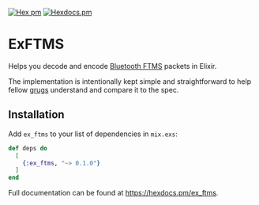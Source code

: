 [![Hex pm](https://img.shields.io/hexpm/v/ex_ftms.svg?style=flat)](https://hex.pm/packages/ex_ftms)
[![Hexdocs.pm](https://img.shields.io/badge/hex-docs-lightgreen.svg)](https://hexdocs.pm/ex_ftms/)

# ExFTMS

Helps you decode and encode [Bluetooth FTMS](https://www.bluetooth.com/specifications/specs/fitness-machine-service-1-0/) packets in Elixir.

The implementation is intentionally kept simple and straightforward to help fellow [grugs](https://grugbrain.dev) understand and compare it to the spec.

## Installation

Add `ex_ftms` to your list of dependencies in `mix.exs`:

```elixir
def deps do
  [
    {:ex_ftms, "~> 0.1.0"}
  ]
end
```

Full documentation can be found at <https://hexdocs.pm/ex_ftms>.
